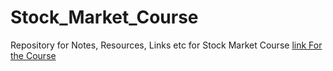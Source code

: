 # Stock_Market_Course
Repository for Notes, Resources, Links etc for Stock Market Course
<a href="https://mega.nz/folder/ELgyBLRB#afGAasCuAECrgyXum8zAkA">link For the Course</a>
